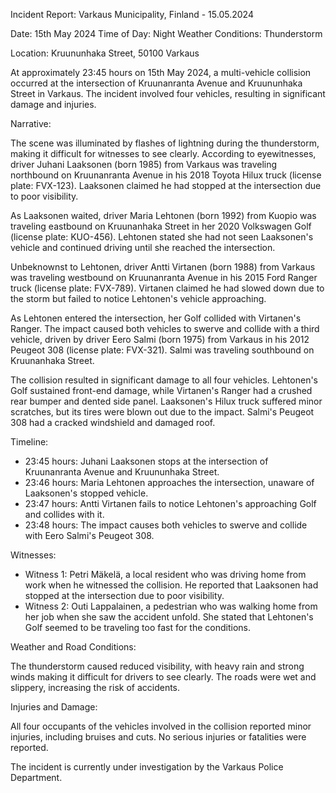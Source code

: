 Incident Report: Varkaus Municipality, Finland - 15.05.2024

Date: 15th May 2024
Time of Day: Night
Weather Conditions: Thunderstorm

Location: Kruununhaka Street, 50100 Varkaus

At approximately 23:45 hours on 15th May 2024, a multi-vehicle collision occurred at the intersection of Kruunanranta Avenue and Kruununhaka Street in Varkaus. The incident involved four vehicles, resulting in significant damage and injuries.

Narrative:

The scene was illuminated by flashes of lightning during the thunderstorm, making it difficult for witnesses to see clearly. According to eyewitnesses, driver Juhani Laaksonen (born 1985) from Varkaus was traveling northbound on Kruunanranta Avenue in his 2018 Toyota Hilux truck (license plate: FVX-123). Laaksonen claimed he had stopped at the intersection due to poor visibility.

As Laaksonen waited, driver Maria Lehtonen (born 1992) from Kuopio was traveling eastbound on Kruunanhaka Street in her 2020 Volkswagen Golf (license plate: KUO-456). Lehtonen stated she had not seen Laaksonen's vehicle and continued driving until she reached the intersection.

Unbeknownst to Lehtonen, driver Antti Virtanen (born 1988) from Varkaus was traveling westbound on Kruunanranta Avenue in his 2015 Ford Ranger truck (license plate: FVX-789). Virtanen claimed he had slowed down due to the storm but failed to notice Lehtonen's vehicle approaching.

As Lehtonen entered the intersection, her Golf collided with Virtanen's Ranger. The impact caused both vehicles to swerve and collide with a third vehicle, driven by driver Eero Salmi (born 1975) from Varkaus in his 2012 Peugeot 308 (license plate: FVX-321). Salmi was traveling southbound on Kruunanhaka Street.

The collision resulted in significant damage to all four vehicles. Lehtonen's Golf sustained front-end damage, while Virtanen's Ranger had a crushed rear bumper and dented side panel. Laaksonen's Hilux truck suffered minor scratches, but its tires were blown out due to the impact. Salmi's Peugeot 308 had a cracked windshield and damaged roof.

Timeline:

* 23:45 hours: Juhani Laaksonen stops at the intersection of Kruunanranta Avenue and Kruununhaka Street.
* 23:46 hours: Maria Lehtonen approaches the intersection, unaware of Laaksonen's stopped vehicle.
* 23:47 hours: Antti Virtanen fails to notice Lehtonen's approaching Golf and collides with it.
* 23:48 hours: The impact causes both vehicles to swerve and collide with Eero Salmi's Peugeot 308.

Witnesses:

* Witness 1: Petri Mäkelä, a local resident who was driving home from work when he witnessed the collision. He reported that Laaksonen had stopped at the intersection due to poor visibility.
* Witness 2: Outi Lappalainen, a pedestrian who was walking home from her job when she saw the accident unfold. She stated that Lehtonen's Golf seemed to be traveling too fast for the conditions.

Weather and Road Conditions:

The thunderstorm caused reduced visibility, with heavy rain and strong winds making it difficult for drivers to see clearly. The roads were wet and slippery, increasing the risk of accidents.

Injuries and Damage:

All four occupants of the vehicles involved in the collision reported minor injuries, including bruises and cuts. No serious injuries or fatalities were reported.

The incident is currently under investigation by the Varkaus Police Department.